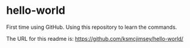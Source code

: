 # hello-world
First time using GitHub.  Using this repository to learn the commands.

The URL for this readme is: https://github.com/ksmcjimsey/hello-world/

